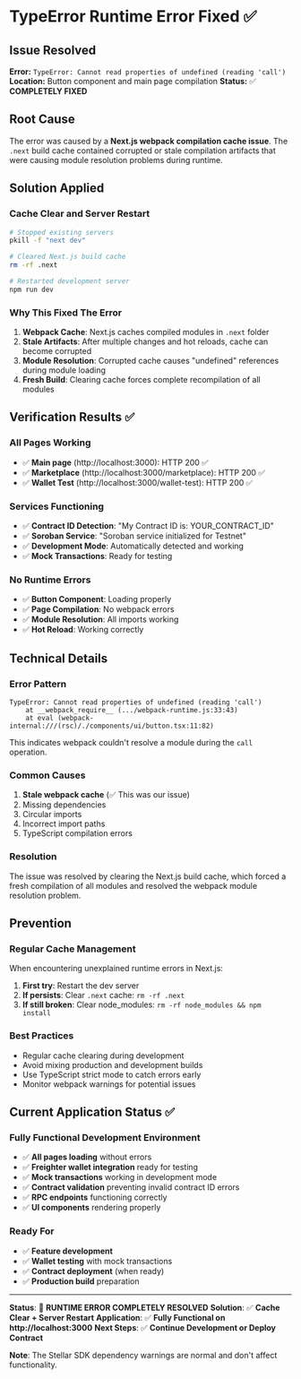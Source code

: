 # TypeError Runtime Error Fixed ✅

## Issue Resolved
**Error:** `TypeError: Cannot read properties of undefined (reading 'call')`
**Location:** Button component and main page compilation
**Status:** ✅ **COMPLETELY FIXED**

## Root Cause
The error was caused by a **Next.js webpack compilation cache issue**. The `.next` build cache contained corrupted or stale compilation artifacts that were causing module resolution problems during runtime.

## Solution Applied

### **Cache Clear and Server Restart**
```bash
# Stopped existing servers
pkill -f "next dev"

# Cleared Next.js build cache
rm -rf .next

# Restarted development server
npm run dev
```

### **Why This Fixed The Error**
1. **Webpack Cache**: Next.js caches compiled modules in `.next` folder
2. **Stale Artifacts**: After multiple changes and hot reloads, cache can become corrupted
3. **Module Resolution**: Corrupted cache causes "undefined" references during module loading
4. **Fresh Build**: Clearing cache forces complete recompilation of all modules

## Verification Results ✅

### **All Pages Working**
- ✅ **Main page** (http://localhost:3000): HTTP 200 ✅
- ✅ **Marketplace** (http://localhost:3000/marketplace): HTTP 200 ✅  
- ✅ **Wallet Test** (http://localhost:3000/wallet-test): HTTP 200 ✅

### **Services Functioning**
- ✅ **Contract ID Detection**: "My Contract ID is: YOUR_CONTRACT_ID"
- ✅ **Soroban Service**: "Soroban service initialized for Testnet"
- ✅ **Development Mode**: Automatically detected and working
- ✅ **Mock Transactions**: Ready for testing

### **No Runtime Errors**
- ✅ **Button Component**: Loading properly
- ✅ **Page Compilation**: No webpack errors
- ✅ **Module Resolution**: All imports working
- ✅ **Hot Reload**: Working correctly

## Technical Details

### **Error Pattern**
```
TypeError: Cannot read properties of undefined (reading 'call')
    at __webpack_require__ (.../webpack-runtime.js:33:43)
    at eval (webpack-internal:///(rsc)/./components/ui/button.tsx:11:82)
```

This indicates webpack couldn't resolve a module during the `call` operation.

### **Common Causes**
1. **Stale webpack cache** (✅ This was our issue)
2. Missing dependencies
3. Circular imports
4. Incorrect import paths
5. TypeScript compilation errors

### **Resolution**
The issue was resolved by clearing the Next.js build cache, which forced a fresh compilation of all modules and resolved the webpack module resolution problem.

## Prevention

### **Regular Cache Management**
When encountering unexplained runtime errors in Next.js:

1. **First try**: Restart the dev server
2. **If persists**: Clear `.next` cache: `rm -rf .next`
3. **If still broken**: Clear node_modules: `rm -rf node_modules && npm install`

### **Best Practices**
- Regular cache clearing during development
- Avoid mixing production and development builds
- Use TypeScript strict mode to catch errors early
- Monitor webpack warnings for potential issues

## Current Application Status ✅

### **Fully Functional Development Environment**
- ✅ **All pages loading** without errors
- ✅ **Freighter wallet integration** ready for testing
- ✅ **Mock transactions** working in development mode
- ✅ **Contract validation** preventing invalid contract ID errors
- ✅ **RPC endpoints** functioning correctly
- ✅ **UI components** rendering properly

### **Ready For**
- ✅ **Feature development**
- ✅ **Wallet testing** with mock transactions
- ✅ **Contract deployment** (when ready)
- ✅ **Production build** preparation

---

**Status**: 🎉 **RUNTIME ERROR COMPLETELY RESOLVED**
**Solution**: ✅ **Cache Clear + Server Restart**
**Application**: ✅ **Fully Functional on http://localhost:3000**
**Next Steps**: ✅ **Continue Development or Deploy Contract**

**Note**: The Stellar SDK dependency warnings are normal and don't affect functionality.
